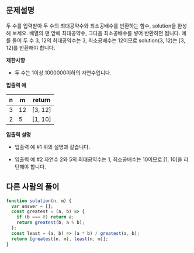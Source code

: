 ## 문제설명

두 수를 입력받아 두 수의 최대공약수와 최소공배수를 반환하는 함수, solution을 완성해 보세요. 배열의 맨 앞에 최대공약수, 그다음 최소공배수를 넣어 반환하면 됩니다. 예를 들어 두 수 3, 12의 최대공약수는 3, 최소공배수는 12이므로 solution(3, 12)는 [3, 12]를 반환해야 합니다.

**제한사항**

- 두 수는 1이상 1000000이하의 자연수입니다.

**입출력 예**

| n   | m   | return  |
| --- | --- | ------- |
| 3   | 12  | [3, 12] |
| 2   | 5   | [1, 10] |

**입출력 설명**

- 입출력 예 #1
  위의 설명과 같습니다.

- 입출력 예 #2
  자연수 2와 5의 최대공약수는 1, 최소공배수는 10이므로 [1, 10]을 리턴해야 합니다.

## 다른 사람의 풀이

```js
function solution(n, m) {
  var answer = [];
  const greatest = (a, b) => {
    if (b === 0) return a;
    return greatest(b, a % b);
  };
  const least = (a, b) => (a * b) / greatest(a, b);
  return [greatest(n, m), least(n, m)];
}
```
